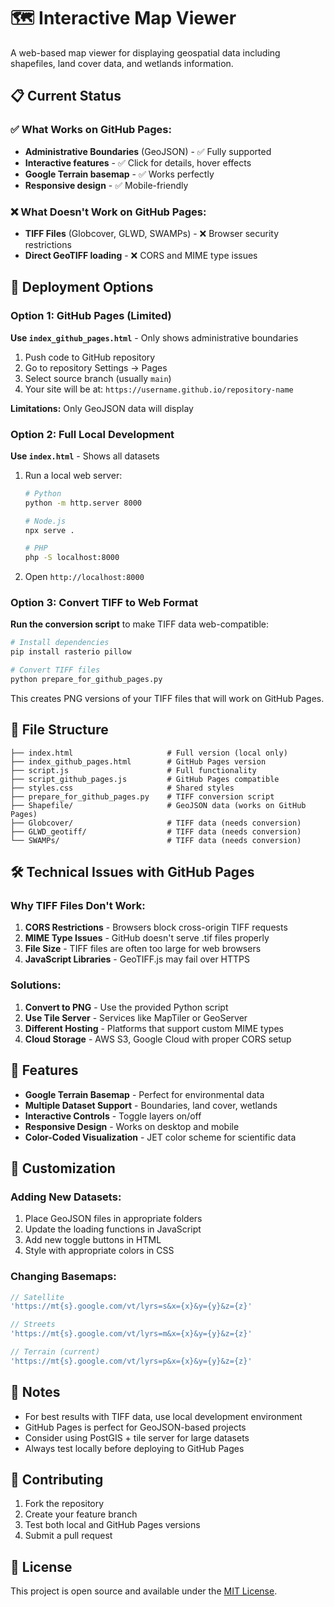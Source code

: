 # 🗺️ Interactive Map Viewer

A web-based map viewer for displaying geospatial data including shapefiles, land cover data, and wetlands information.

## 📋 Current Status

### ✅ What Works on GitHub Pages:
- **Administrative Boundaries** (GeoJSON) - ✅ Fully supported
- **Interactive features** - ✅ Click for details, hover effects
- **Google Terrain basemap** - ✅ Works perfectly
- **Responsive design** - ✅ Mobile-friendly

### ❌ What Doesn't Work on GitHub Pages:
- **TIFF Files** (Globcover, GLWD, SWAMPs) - ❌ Browser security restrictions
- **Direct GeoTIFF loading** - ❌ CORS and MIME type issues

## 🚀 Deployment Options

### Option 1: GitHub Pages (Limited)
**Use `index_github_pages.html`** - Only shows administrative boundaries

1. Push code to GitHub repository
2. Go to repository Settings → Pages
3. Select source branch (usually `main`)
4. Your site will be at: `https://username.github.io/repository-name`

**Limitations:** Only GeoJSON data will display

### Option 2: Full Local Development
**Use `index.html`** - Shows all datasets

1. Run a local web server:
   ```bash
   # Python
   python -m http.server 8000
   
   # Node.js
   npx serve .
   
   # PHP
   php -S localhost:8000
   ```

2. Open `http://localhost:8000`

### Option 3: Convert TIFF to Web Format
**Run the conversion script** to make TIFF data web-compatible:

```bash
# Install dependencies
pip install rasterio pillow

# Convert TIFF files
python prepare_for_github_pages.py
```

This creates PNG versions of your TIFF files that will work on GitHub Pages.

## 📁 File Structure

```
├── index.html                     # Full version (local only)
├── index_github_pages.html        # GitHub Pages version
├── script.js                      # Full functionality
├── script_github_pages.js         # GitHub Pages compatible
├── styles.css                     # Shared styles
├── prepare_for_github_pages.py    # TIFF conversion script
├── Shapefile/                     # GeoJSON data (works on GitHub Pages)
├── Globcover/                     # TIFF data (needs conversion)
├── GLWD_geotiff/                  # TIFF data (needs conversion)
└── SWAMPs/                        # TIFF data (needs conversion)
```

## 🛠️ Technical Issues with GitHub Pages

### Why TIFF Files Don't Work:
1. **CORS Restrictions** - Browsers block cross-origin TIFF requests
2. **MIME Type Issues** - GitHub doesn't serve .tif files properly
3. **File Size** - TIFF files are often too large for web browsers
4. **JavaScript Libraries** - GeoTIFF.js may fail over HTTPS

### Solutions:
1. **Convert to PNG** - Use the provided Python script
2. **Use Tile Server** - Services like MapTiler or GeoServer
3. **Different Hosting** - Platforms that support custom MIME types
4. **Cloud Storage** - AWS S3, Google Cloud with proper CORS setup

## 🎨 Features

- **Google Terrain Basemap** - Perfect for environmental data
- **Multiple Dataset Support** - Boundaries, land cover, wetlands
- **Interactive Controls** - Toggle layers on/off
- **Responsive Design** - Works on desktop and mobile
- **Color-Coded Visualization** - JET color scheme for scientific data

## 🔧 Customization

### Adding New Datasets:
1. Place GeoJSON files in appropriate folders
2. Update the loading functions in JavaScript
3. Add new toggle buttons in HTML
4. Style with appropriate colors in CSS

### Changing Basemaps:
```javascript
// Satellite
'https://mt{s}.google.com/vt/lyrs=s&x={x}&y={y}&z={z}'

// Streets
'https://mt{s}.google.com/vt/lyrs=m&x={x}&y={y}&z={z}'

// Terrain (current)
'https://mt{s}.google.com/vt/lyrs=p&x={x}&y={y}&z={z}'
```

## 📝 Notes

- For best results with TIFF data, use local development environment
- GitHub Pages is perfect for GeoJSON-based projects
- Consider using PostGIS + tile server for large datasets
- Always test locally before deploying to GitHub Pages

## 🤝 Contributing

1. Fork the repository
2. Create your feature branch
3. Test both local and GitHub Pages versions
4. Submit a pull request

## 📄 License

This project is open source and available under the [MIT License](LICENSE).
